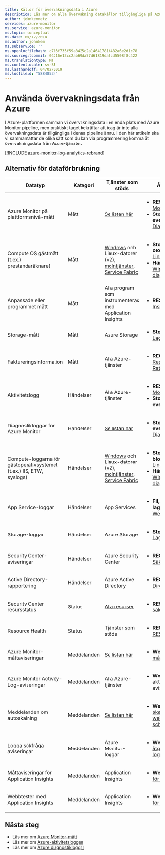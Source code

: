 ```yaml
---
title: Källor för övervakningsdata i Azure
description: Läs mer om alla övervakning datakällor tillgängliga på Azure idag.
author: johnkemnetz
services: azure-monitor
ms.service: azure-monitor
ms.topic: conceptual
ms.date: 06/12/2018
ms.author: johnkem
ms.subservice: ''
ms.openlocfilehash: c703f735f59a8425c2a14641781f482a6e2d1c78
ms.sourcegitcommit: 04716e13cc2ab69da57d61819da6cd5508f8c422
ms.translationtype: MT
ms.contentlocale: sv-SE
ms.lasthandoff: 04/02/2019
ms.locfileid: "58848534"
---
```

# <a name="consume-monitoring-data-from-azure"></a>Använda övervakningsdata från Azure

I Azure-plattformen samman vi övervakningsdata i en enda plats med Azure Monitor pipeline, men praktiskt taget bekräftar att idag är inte alla övervakningsdata är tillgängliga i denna pipeline ännu. I den här artikeln ska vi sammanfattar de olika sätt som du kan via programmering komma åt övervakningsdata från Azure-tjänster.

[!INCLUDE [azure-monitor-log-analytics-rebrand](../../../includes/azure-monitor-log-analytics-rebrand.md)]

## <a name="options-for-data-consumption"></a>Alternativ för dataförbrukning

| Datatyp | Kategori | Tjänster som stöds | Åtkomstmetoder |
| --- | --- | --- | --- |
| Azure Monitor på plattformsnivå-mått | Mått | [Se listan här](metrics-supported.md) | <ul><li>**REST-API:** [Azure Monitor mått-API](https://docs.microsoft.com/rest/api/monitor/metrics)</li><li>**Storage blob eller event hub:** [Diagnostikinställningar](diagnostic-logs-overview.md#diagnostic-settings)</li></ul> |
| Compute OS gästmått (t.ex.) prestandaräknare) | Mått | [Windows](/azure/vs-azure-tools-diagnostics-for-cloud-services-and-virtual-machines) och Linux-datorer (v2), [molntjänster](../../cloud-services/cloud-services-dotnet-diagnostics-trace-flow.md), [Service Fabric](../../service-fabric/service-fabric-diagnostics-how-to-monitor-and-diagnose-services-locally.md) | <ul><li>**Storage-tabell eller blob:** [Windows eller Linux Azure-diagnostik](diagnostics-extension-to-storage.md)</li><li>**Händelsehubb:** [Windows Azure diagnostics](diagnostics-extension-stream-event-hubs.md)</li></ul> |
| Anpassade eller programmet mått | Mått | Alla program som instrumenteras med Application Insights | <ul><li>**REST-API:** [Application Insights REST API](https://dev.applicationinsights.io/reference)</li></ul> |
| Storage-mått | Mått | Azure Storage | <ul><li>**Storage-tabell:** [Lagringsanalys](https://docs.microsoft.com/rest/api/storageservices/storage-analytics)</li></ul> |
| Faktureringsinformation | Mått | Alla Azure-tjänster | <ul><li>**REST-API:** [Azure-Resursanvändning och RateCard-API: er](../../billing/billing-usage-rate-card-overview.md)</li></ul> |
| Aktivitetslogg | Händelser | Alla Azure-tjänster | <ul><li>**REST-API:** [Azure Monitor händelser API](https://docs.microsoft.com/rest/api/monitor/eventcategories)</li><li>**Storage blob eller event hub:** [Loggprofil](activity-logs-overview.md#export-the-activity-log-with-a-log-profile)</li></ul> |
| Diagnostikloggar för Azure Monitor | Händelser | [Se listan här](diagnostic-logs-schema.md) | <ul><li>**Storage blob eller event hub:** [Diagnostikinställningar](diagnostic-logs-overview.md#diagnostic-settings)</li></ul> |
| Compute-loggarna för gästoperativsystemet (t.ex.) IIS, ETW, syslogs) | Händelser | [Windows](/azure/vs-azure-tools-diagnostics-for-cloud-services-and-virtual-machines) och Linux-datorer (v2), [molntjänster](../../cloud-services/cloud-services-dotnet-diagnostics-trace-flow.md), [Service Fabric](../../service-fabric/service-fabric-diagnostics-how-to-monitor-and-diagnose-services-locally.md) | <ul><li>**Storage-tabell eller blob:** [Windows eller Linux Azure-diagnostik](diagnostics-extension-to-storage.md)</li><li>**Händelsehubb:** [Windows Azure diagnostics](diagnostics-extension-stream-event-hubs.md)</li></ul> |
| App Service-loggar | Händelser | App Services | <ul><li>**Fil, tabell eller blob-lagring:** [Webbprogramdiagnostik](../../app-service/troubleshoot-diagnostic-logs.md)</li></ul> |
| Storage-loggar | Händelser | Azure Storage | <ul><li>**Storage-tabell:** [Lagringsanalys](https://docs.microsoft.com/rest/api/storageservices/storage-analytics)</li></ul> |
| Security Center-aviseringar | Händelser | Azure Security Center | <ul><li>**REST-API:** [Säkerhetsaviseringar](https://msdn.microsoft.com/library/mt704050.aspx)</li></ul> |
| Active Directory-rapportering | Händelser | Azure Active Directory | <ul><li>**REST-API:** [Azure Active Directory graph API](../../active-directory/reports-monitoring/concept-reporting-api.md)</li></ul> |
| Security Center resursstatus | Status | [Alla resurser](https://msdn.microsoft.com/library/mt704041.aspx#Anchor_1) | <ul><li>**REST-API:** [Status för säkerhet](https://msdn.microsoft.com/library/mt704041.aspx)</li></ul> |
| Resource Health | Status | Tjänster som stöds | <ul><li>**REST-API:** [Resurshälsa REST API](https://azure.microsoft.com/blog/reduce-troubleshooting-time-with-azure-resource-health/)</li></ul> |
| Azure Monitor-måttaviseringar | Meddelanden | [Se listan här](metrics-supported.md) | <ul><li>**Webhook:** [Azure måttaviseringar](alerts-webhooks.md)</li></ul> |
| Azure Monitor Activity-Log-aviseringar | Meddelanden | Alla Azure-tjänster | <ul><li>**Webhook:** Azure-aktivitetsloggen-aviseringar</li></ul> |
| Meddelanden om autoskalning | Meddelanden | [Se listan här](autoscale-overview.md#supported-services-for-autoscale) | <ul><li>**Webhook:** [Automatisk skalning meddelande webhook-nyttolasten schema](autoscale-webhook-email.md#autoscale-notification-webhook-payload-schema)</li></ul> |
| Logga sökfråga aviseringar | Meddelanden | Azure Monitor-loggar | <ul><li>**Webhook:** [Webhook-åtgärd för loggaviseringsregler](alerts-log-webhook.md)</li></ul> |
| Måttaviseringar för Application Insights | Meddelanden | Application Insights | <ul><li>**Webhook:** [Aviseringar för Application Insights](../../azure-monitor/app/alerts.md)</li></ul> |
| Webbtester med Application Insights | Meddelanden | Application Insights | <ul><li>**Webhook:** [Aviseringar för Application Insights](../../azure-monitor/app/alerts.md)</li></ul> |

## <a name="next-steps"></a>Nästa steg

- Läs mer om [Azure Monitor-mått](data-platform.md)
- Läs mer om [Azure-aktivitetsloggen](activity-logs-overview.md)
- Läs mer om [Azure diagnostikloggar](diagnostic-logs-overview.md)

